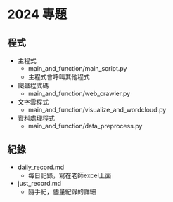 # 2024 專題
## 程式
 - 主程式
   - main_and_function/main_script.py
   - 主程式會呼叫其他程式
 - 爬蟲程式碼
   - main_and_function/web_crawler.py
 - 文字雲程式
   - main_and_function/visualize_and_wordcloud.py
 - 資料處理程式
   - main_and_function/data_preprocess.py

## 紀錄
 - daily_record.md
   - 每日記錄，寫在老師excel上面
 - just_record.md
   - 隨手紀，儘量紀錄的詳細

